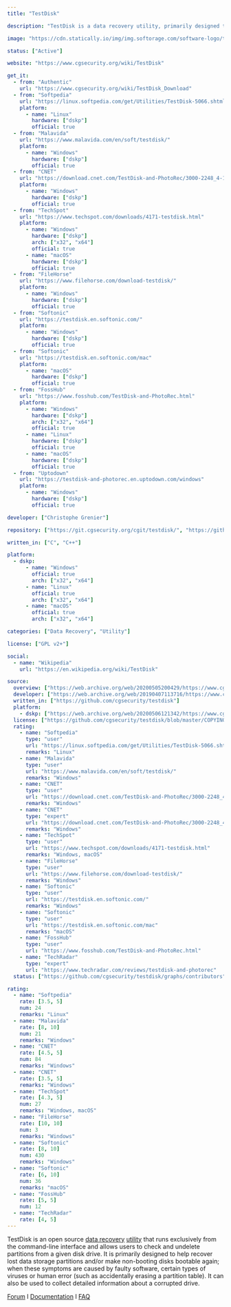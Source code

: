 ```yaml
---
title: "TestDisk"

description: "TestDisk is a data recovery utility, primarily designed to help recover lost data storage partitions; distributed with Photorec - data recovery software designed to recover lost files including video, documents and archives from hard disks, CD-ROMs, and lost pictures from digital camera memory"

image: "https://cdn.statically.io/img/img.softorage.com/software-logo/testdisk.png?h=64"

status: ["Active"]

website: "https://www.cgsecurity.org/wiki/TestDisk"

get_it:
  - from: "Authentic"
    url: "https://www.cgsecurity.org/wiki/TestDisk_Download"
  - from: "Softpedia"
    url: "https://linux.softpedia.com/get/Utilities/TestDisk-5066.shtml"
    platform:
      - name: "Linux"
        hardware: ["dskp"]
        official: true
  - from: "Malavida"
    url: "https://www.malavida.com/en/soft/testdisk/"
    platform:
      - name: "Windows"
        hardware: ["dskp"]
        official: true
  - from: "CNET"
    url: "https://download.cnet.com/TestDisk-and-PhotoRec/3000-2248_4-10511775.html"
    platform:
      - name: "Windows"
        hardware: ["dskp"]
        official: true
  - from: "TechSpot"
    url: "https://www.techspot.com/downloads/4171-testdisk.html"
    platform:
      - name: "Windows"
        hardware: ["dskp"]
        arch: ["x32", "x64"]
        official: true
      - name: "macOS"
        hardware: ["dskp"]
        official: true
  - from: "FileHorse"
    url: "https://www.filehorse.com/download-testdisk/"
    platform:
      - name: "Windows"
        hardware: ["dskp"]
        official: true
  - from: "Softonic"
    url: "https://testdisk.en.softonic.com/"
    platform:
      - name: "Windows"
        hardware: ["dskp"]
        official: true
  - from: "Softonic"
    url: "https://testdisk.en.softonic.com/mac"
    platform:
      - name: "macOS"
        hardware: ["dskp"]
        official: true
  - from: "FossHub"
    url: "https://www.fosshub.com/TestDisk-and-PhotoRec.html"
    platform:
      - name: "Windows"
        hardware: ["dskp"]
        arch: ["x32", "x64"]
        official: true
      - name: "Linux"
        hardware: ["dskp"]
        official: true
      - name: "macOS"
        hardware: ["dskp"]
        official: true
  - from: "Uptodown"
    url: "https://testdisk-and-photorec.en.uptodown.com/windows"
    platform:
      - name: "Windows"
        hardware: ["dskp"]
        official: true

developer: ["Christophe Grenier"]

repository: ["https://git.cgsecurity.org/cgit/testdisk/", "https://github.com/cgsecurity/testdisk"]

written_in: ["C", "C++"]

platform:
  - dskp:
      - name: "Windows"
        official: true
        arch: ["x32", "x64"]
      - name: "Linux"
        official: true
        arch: ["x32", "x64"]
      - name: "macOS"
        official: true
        arch: ["x32", "x64"]

categories: ["Data Recovery", "Utility"]

license: ["GPL v2+"]

social:
  - name: "Wikipedia"
    url: "https://en.wikipedia.org/wiki/TestDisk"

source:
  overview: ["https://web.archive.org/web/20200505200429/https://www.cgsecurity.org/wiki/TestDisk"]
  developer: ["https://web.archive.org/web/20190407113716/https://www.cgsecurity.org/wiki/User:Kmaster"]
  written_in: ["https://github.com/cgsecurity/testdisk"]
  platform:
    - dskp: ["https://web.archive.org/web/20200506121342/https://www.cgsecurity.org/wiki/TestDisk_Download"]
  license: ["https://github.com/cgsecurity/testdisk/blob/master/COPYING", "https://web.archive.org/web/20200505200429/https://www.cgsecurity.org/wiki/TestDisk"]
  rating:
    - name: "Softpedia"
      type: "user"
      url: "https://linux.softpedia.com/get/Utilities/TestDisk-5066.shtml"
      remarks: "Linux"
    - name: "Malavida"
      type: "user"
      url: "https://www.malavida.com/en/soft/testdisk/"
      remarks: "Windows"
    - name: "CNET"
      type: "user"
      url: "https://download.cnet.com/TestDisk-and-PhotoRec/3000-2248_4-10511775.html"
      remarks: "Windows"
    - name: "CNET"
      type: "expert"
      url: "https://download.cnet.com/TestDisk-and-PhotoRec/3000-2248_4-10511775.html"
      remarks: "Windows"
    - name: "TechSpot"
      type: "user"
      url: "https://www.techspot.com/downloads/4171-testdisk.html"
      remarks: "Windows, macOS"
    - name: "FileHorse"
      type: "user"
      url: "https://www.filehorse.com/download-testdisk/"
      remarks: "Windows"
    - name: "Softonic"
      type: "user"
      url: "https://testdisk.en.softonic.com/"
      remarks: "Windows"
    - name: "Softonic"
      type: "user"
      url: "https://testdisk.en.softonic.com/mac"
      remarks: "macOS"
    - name: "FossHub"
      type: "user"
      url: "https://www.fosshub.com/TestDisk-and-PhotoRec.html"
    - name: "TechRadar"
      type: "expert"
      url: "https://www.techradar.com/reviews/testdisk-and-photorec"
  status: ["https://github.com/cgsecurity/testdisk/graphs/contributors", "https://fossies.org/linux/testdisk/ChangeLog", "https://git.cgsecurity.org/cgit/testdisk/tree/NEWS"]

rating:
  - name: "Softpedia"
    rate: [3.5, 5]
    num: 24
    remarks: "Linux"
  - name: "Malavida"
    rate: [8, 10]
    num: 21
    remarks: "Windows"
  - name: "CNET"
    rate: [4.5, 5]
    num: 84
    remarks: "Windows"
  - name: "CNET"
    rate: [3.5, 5]
    remarks: "Windows"
  - name: "TechSpot"
    rate: [4.3, 5]
    num: 27
    remarks: "Windows, macOS"
  - name: "FileHorse"
    rate: [10, 10]
    num: 3
    remarks: "Windows"
  - name: "Softonic"
    rate: [8, 10]
    num: 430
    remarks: "Windows"
  - name: "Softonic"
    rate: [6, 10]
    num: 36
    remarks: "macOS"
  - name: "FossHub"
    rate: [5, 5]
    num: 12
  - name: "TechRadar"
    rate: [4, 5]
---
```

  TestDisk is an open source [data recovery](/categories/data-recovery/) [utility](/categories/utility/) that runs exclusively from the command-line interface and allows users to check and undelete partitions from a given disk drive. It is primarily designed to help recover lost data storage partitions and/or make non-booting disks bootable again; when these symptoms are caused by faulty software, certain types of viruses or human error (such as accidentally erasing a partition table). It can also be used to collect detailed information about a corrupted drive.
  
  [Forum](https://forum.cgsecurity.org/phpBB3/)  I  [Documentation](https://www.cgsecurity.org/wiki/TestDisk#Documentation)  I  [FAQ](https://www.cgsecurity.org/wiki/TestDisk_FAQ)
